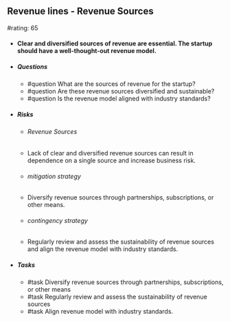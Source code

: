 ## Revenue lines - Revenue Sources
#rating: 65
- #### Clear and diversified sources of revenue are essential. The startup should have a well-thought-out revenue model.
- ##### Questions
  - #question What are the sources of revenue for the startup?
  - #question Are these revenue sources diversified and sustainable?
  - #question Is the revenue model aligned with industry standards?
- ##### Risks

  - ###### Revenue Sources
  - Lack of clear and diversified revenue sources can result in dependence on a single source and increase business risk.
  - ###### mitigation strategy
  - Diversify revenue sources through partnerships, subscriptions, or other means.
  - ###### contingency strategy
  - Regularly review and assess the sustainability of revenue sources and align the revenue model with industry standards.
- ##### Tasks
  - #task Diversify revenue sources through partnerships, subscriptions, or other means
  - #task  Regularly review and assess the sustainability of revenue sources
  - #task  Align revenue model with industry standards.


